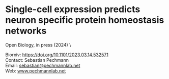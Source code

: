 # Single-cell expression predicts neuron specific protein homeostasis networks

Open Biology, in press (2024) \

Biorxiv: https://doi.org/10.1101/2023.03.14.532571 \
Contact: Sebastian Pechmann\
Email: sebastian@pechmannlab.net\
Web: www.pechmannlab.net

